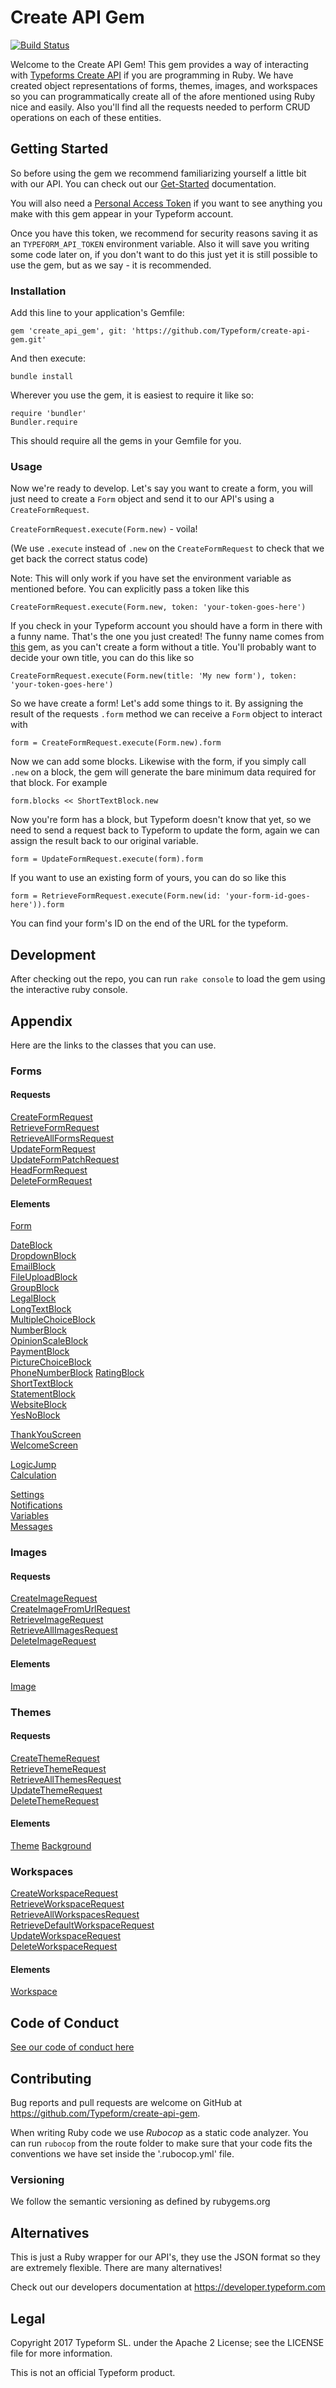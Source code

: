 # Create API Gem

[![Build Status](https://travis-ci.com/Typeform/create-api-gem.svg?branch=master)](https://travis-ci.com/Typeform/create-api-gem)

Welcome to the Create API Gem! This gem provides a way of interacting with [Typeforms Create API](https://developer.typeform.com/create/) if you are programming in Ruby. We have created object representations of forms, themes, images, and workspaces so you can programmatically create all of the afore mentioned using Ruby nice and easily. Also you'll find all the requests needed to perform CRUD operations on each of these entities.

## Getting Started

So before using the gem we recommend familiarizing yourself a little bit with our API. You can check out our [Get-Started](https://developer.typeform.com/get-started/) documentation.

You will also need a [Personal Access Token](https://developer.typeform.com/get-started/personal-access-token/) if you want to see anything you make with this gem appear in your Typeform account.

Once you have this token, we recommend for security reasons saving it as an `TYPEFORM_API_TOKEN` environment variable. Also it will save you writing some code later on, if you don't want to do this just yet it is still possible to use the gem, but as we say - it is recommended.

### Installation

Add this line to your application's Gemfile:

`gem 'create_api_gem', git: 'https://github.com/Typeform/create-api-gem.git'`

And then execute:

`bundle install`

Wherever you use the gem, it is easiest to require it like so:

```
require 'bundler'
Bundler.require
```

This should require all the gems in your Gemfile for you.

### Usage

Now we're ready to develop. Let's say you want to create a form, you will just need to create a `Form` object and send it to our API's using a `CreateFormRequest`.

`CreateFormRequest.execute(Form.new)` - voila!

(We use `.execute` instead of `.new` on the `CreateFormRequest` to check that we get back the correct status code)

Note: This will only work if you have set the environment variable as mentioned before. You can explicitly pass a token like this

`CreateFormRequest.execute(Form.new, token: 'your-token-goes-here')`

If you check in your Typeform account you should have a form in there with a funny name. That's the one you just created! The funny name comes from [this](https://github.com/ffaker/ffaker) gem, as you can't create a form without a title. You'll probably want to decide your own title, you can do this like so

`CreateFormRequest.execute(Form.new(title: 'My new form'), token: 'your-token-goes-here')`

So we have create a form! Let's add some things to it. By assigning the result of the requests `.form` method we can receive a `Form` object to interact with

`form = CreateFormRequest.execute(Form.new).form`

Now we can add some blocks. Likewise with the form, if you simply call `.new` on a block, the gem will generate the bare minimum data required for that block. For example

`form.blocks << ShortTextBlock.new`

Now you're form has a block, but Typeform doesn't know that yet, so we need to send a request back to Typeform to update the form, again we can assign the result back to our original variable.

`form = UpdateFormRequest.execute(form).form`

If you want to use an existing form of yours, you can do so like this

`form = RetrieveFormRequest.execute(Form.new(id: 'your-form-id-goes-here')).form`

You can find your form's ID on the end of the URL for the typeform.

## Development

After checking out the repo, you can run `rake console` to load the gem using the interactive ruby console.

## Appendix

Here are the links to the classes that you can use.

### Forms

#### Requests
[CreateFormRequest](lib/create_api_gem/forms/requests/create_form_request.rb)  
[RetrieveFormRequest](lib/create_api_gem/forms/requests/retrieve_form_request.rb)  
[RetrieveAllFormsRequest](lib/create_api_gem/forms/requests/retrieve_all_forms_request.rb)  
[UpdateFormRequest](lib/create_api_gem/forms/requests/update_form_request.rb)  
[UpdateFormPatchRequest](lib/create_api_gem/forms/requests/update_form_patch_request.rb)  
[HeadFormRequest](lib/create_api_gem/forms/requests/head_form_request.rb)  
[DeleteFormRequest](lib/create_api_gem/forms/requests/delete_form_request.rb)

#### Elements

[Form](lib/create_api_gem/forms/form.rb)  

[DateBlock](lib/create_api_gem/forms/blocks/date_block.rb)  
[DropdownBlock](lib/create_api_gem/forms/blocks/dropdown_block.rb)  
[EmailBlock](lib/create_api_gem/forms/blocks/email_block.rb)  
[FileUploadBlock](lib/create_api_gem/forms/blocks/file_upload_block.rb)  
[GroupBlock](lib/create_api_gem/forms/blocks/group_block.rb)  
[LegalBlock](lib/create_api_gem/forms/blocks/legal_block.rb)  
[LongTextBlock](lib/create_api_gem/forms/blocks/long_text_block.rb)  
[MultipleChoiceBlock](lib/create_api_gem/forms/blocks/multiple_choice_block.rb)  
[NumberBlock](lib/create_api_gem/forms/blocks/number_block.rb)  
[OpinionScaleBlock](lib/create_api_gem/forms/blocks/opinion_scale_block.rb)  
[PaymentBlock](lib/create_api_gem/forms/blocks/payment_block.rb)  
[PictureChoiceBlock](lib/create_api_gem/forms/blocks/picture_choice_block.rb)  
[PhoneNumberBlock](lib/create_api_gem/forms/blocks/phone_number_block.rb)
[RatingBlock](lib/create_api_gem/forms/blocks/rating_block.rb)  
[ShortTextBlock](lib/create_api_gem/forms/blocks/short_text_block.rb)  
[StatementBlock](lib/create_api_gem/forms/blocks/statement_block.rb)  
[WebsiteBlock](lib/create_api_gem/forms/blocks/website_block.rb)  
[YesNoBlock](lib/create_api_gem/forms/blocks/yes_no_block.rb)   

[ThankYouScreen](lib/create_api_gem/forms/blocks/thank_you_screen.rb)  
[WelcomeScreen](lib/create_api_gem/forms/blocks/welcome_screen.rb)

[LogicJump](lib/create_api_gem/forms/logic/actions/logic_jump.rb)  
[Calculation](lib/create_api_gem/forms/logic/actions/calculation.rb)

[Settings](lib/create_api_gem/forms/settings/settings.rb)  
[Notifications](lib/create_api_gem/forms/settings/notifications.rb)  
[Variables](lib/create_api_gem/forms/variables.rb)  
[Messages](lib/create_api_gem/forms/messages.rb) 

### Images

#### Requests

[CreateImageRequest](lib/create_api_gem/images/requests/create_image_request.rb)  
[CreateImageFromUrlRequest](lib/create_api_gem/images/requests/create_image_from_url_request.rb)  
[RetrieveImageRequest](lib/create_api_gem/images/requests/retrieve_image_request.rb)  
[RetrieveAllImagesRequest](lib/create_api_gem/images/requests/retrieve_all_images_request.rb)  
[DeleteImageRequest](lib/create_api_gem/images/requests/retrieve_image_request.rb)  

#### Elements

[Image](lib/create_api_gem/images/image.rb)

### Themes

#### Requests

[CreateThemeRequest](lib/create_api_gem/themes/requests/create_theme_request.rb)  
[RetrieveThemeRequest](lib/create_api_gem/themes/requests/retrieve_theme_request.rb)  
[RetrieveAllThemesRequest](lib/create_api_gem/themes/requests/retrieve_all_themes_request.rb)  
[UpdateThemeRequest](lib/create_api_gem/themes/requests/update_theme_request.rb)  
[DeleteThemeRequest](lib/create_api_gem/themes/requests/delete_theme_request.rb)  

#### Elements

[Theme](lib/create_api_gem/themes/theme.rb)
[Background](lib/create_api_gem/themes/background.rb)

### Workspaces

[CreateWorkspaceRequest](lib/create_api_gem/workspaces/requests/create_workspace_request.rb)  
[RetrieveWorkspaceRequest](lib/create_api_gem/workspaces/requests/retrieve_workspace_request.rb)  
[RetrieveAllWorkspacesRequest](lib/create_api_gem/workspaces/requests/retrieve_all_workspaces_request.rb)  
[RetrieveDefaultWorkspaceRequest](lib/create_api_gem/workspaces/requests/retrieve_default_workspace_request.rb)  
[UpdateWorkspaceRequest](lib/create_api_gem/workspaces/requests/update_workspace_request.rb)  
[DeleteWorkspaceRequest](lib/create_api_gem/workspaces/requests/delete_workspace_request.rb)  

#### Elements

[Workspace](lib/create_api_gem/workspaces/workspace.rb)

## Code of Conduct

[See our code of conduct here](CODE_OF_CONDUCT.md)

## Contributing

Bug reports and pull requests are welcome on GitHub at https://github.com/Typeform/create-api-gem.

When writing Ruby code we use *Rubocop* as a static code analyzer. You can run `rubocop` from the route folder to make sure that your code fits the conventions we have set inside the '.rubocop.yml' file.

### Versioning

We follow the semantic versioning as defined by rubygems.org

## Alternatives

This is just a Ruby wrapper for our API's, they use the JSON format so they are extremely flexible. There are many alternatives!

Check out our developers documentation at https://developer.typeform.com

## Legal

Copyright 2017 Typeform SL. under the Apache 2 License; see the LICENSE file for more information.

This is not an official Typeform product.

